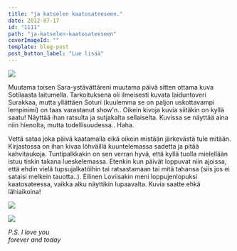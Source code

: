 ```yaml
---
title: "ja katselen kaatosateeseen."
date: 2012-07-17
id: "1111"
path: "ja-katselen-kaatosateeseen"
coverImageId: ""
template: blog-post
post_button_label: "Lue lisää"
---
```


[![](/images/surakka%252Bsoturi+062.jpg)](http://4.bp.blogspot.com/-bSmui5YQ4Po/UAWVTTdtX_I/AAAAAAAAA4g/II1MN70xl8U/s1600/surakka%252Bsoturi+062.jpg)

Muutama toisen Sara-ystävättäreni muutama päivä sitten ottama kuva Sotilaasta laitumella. Tarkoituksena oli ilmeisesti kuvata laiduntoveri Surakkaa, mutta yllättäen Soturi (kuulemma se on paljon uskottavampi lempinimi) on taas varastanut show'n.. Oikein kivoja kuvia siitäkin on kyllä saatu! Näyttää ihan ratsulta ja sutjakalta sellaiselta. Kuvissa se näyttää aina niin hienolta, mutta todellisuudessa.. Haha.

Vettä sataa joka päivä kaatamalla eikä oikein mistään järkevästä tule mitään. Kirjastossa on ihan kivaa löhväillä kuuntelemassa sadetta ja pitää kahvitaukoja. Tuntipalkkakin on sen verran hyvä, että kyllä tuolla mielellään istuu tiskin takana lueskelemassa. Etenkin kun päivät loppuvat niin ajoissa, että ehdin vielä tupsujalkatöihin tai ratsastamaan tai mitä tahansa (siis jos ei sataisi melkein tauotta..). Eilinen Loviisakin meni loppujenlopuksi kaatosateessa, vaikka alku näyttikin lupaavalta. Kuvia saatte ehkä lähiaikoina!

[![](/images/surakka+soturi+045.jpg)](http://2.bp.blogspot.com/-1IVbk7rt4nI/UAWVQsOd-JI/AAAAAAAAA4Y/1t5S_MedXvs/s1600/surakka+soturi+045.jpg)

[![](/images/surakka+soturi+033.jpg)](http://2.bp.blogspot.com/-1-1rGAar5y0/UAWVNasEkTI/AAAAAAAAA4Q/YQ0rvFwuvpU/s1600/surakka+soturi+033.jpg)

_P.S. I love you_  
_forever and today_
